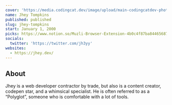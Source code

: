 ```yaml
---
cover: 'https://media.codingcat.dev/image/upload/main-codingcatdev-photo/podcast-guest/jh3yy'
name: Jhey Tompkins
published: published
slug: jhey-tompkins
start: January 1, 2000
picks: https://www.notion.so/Muzli-Browser-Extension-4b0c4f87ba844656876259c5a84a714a, https://www.notion.so/TickTime-Pomodoro-Timer-515bfea1c12e4e61ac9977d0d63d8465
socials:
  twitter: 'https://twitter.com/jh3yy'
websites:
  - https://jhey.dev/
---
```


## About

Jhey is a web developer contractor by trade, but also is a content creator, codepen star, and a whimsical specialist. He is often referred to as a “Polyglot”, someone who is comfortable with a lot of tools.
